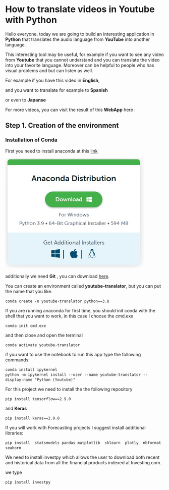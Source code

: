 # How to translate videos in Youtube with Python

Hello everyone, today we are going to build an interesting application in **Python** that translates the audio language from **YouTube**  into another language.



This interesting tool may be useful, for example if you want to see any video from **Youtube**  that you cannot understand and you can translate the video into your favorite language. Moreover can be helpful to people who has visual problems and but can listen as well.



For example if you have this video in **English**, 



and you want to translate for example to **Spanish** 





or even to **Japanse**







For more videos, you can visit the result of this **WebApp** here :





## Step 1. Creation of the environment

### Installation of Conda

First you need to install anaconda at this [link](https://www.anaconda.com/products/individual)

![img](assets/images/posts/README/1.jpg)

additionally we need **Git** , you can download [here](https://git-scm.com/downloads).

You can create an environment called **youtube-translator**, but you can put the name that you like.

```
conda create -n youtube-translator python==3.8
```

If you are running anaconda for first time, you should init conda with the shell that you want to work, in this case I choose the cmd.exe

```
conda init cmd.exe
```

and then close and open the terminal

```
conda activate youtube-translator
```

if you want to use the notebook to run this app  type the following commands:

```
conda install ipykernel
python -m ipykernel install --user --name youtube-translator --display-name "Python (Youtube)"
```

For this project we need to install the the following repository



```
pip install tensorflow==2.9.0
```

and **Keras**

```
pip install keras==2.9.0
```

If you will work with Forecasting projects I suggest install additional libraries:

```
pip install  statsmodels pandas matplotlib  sklearn  plotly  nbformat seaborn 
```

We need to install investpy which allows the user to download both recent and historical data from all the financial products indexed at Investing.com.

we type

```
pip install investpy 
```
